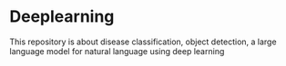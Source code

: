 # Deeplearning
This repository is about disease classification, object detection, a large language model for natural language using deep learning

